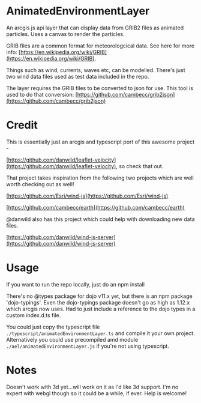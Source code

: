 # AnimatedEnvironmentLayer

An arcgis js api layer that can display data from GRIB2 files as animated particles.
Uses a canvas to render the particles.

GRIB files are a common format for meteorologcical data. See here for more info: [https://en.wikipedia.org/wiki/GRIB](https://en.wikipedia.org/wiki/GRIB). 

Things such as wind, currents, waves etc, can be modelled. There's just two wind data files used as test data included in the repo.

The layer requires the GRIB files to be converted to json for use. This tool is used to do that conversion:
[https://github.com/cambecc/grib2json](https://github.com/cambecc/grib2json)

# Credit
This is essentially just an arcgis and typescript port of this awesome project -

[https://github.com/danwild/leaflet-velocity](https://github.com/danwild/leaflet-velocity), so check that out.

That project takes inspiration from the following two projects which are well worth checking out as well!

[https://github.com/Esri/wind-js](https://github.com/Esri/wind-js)

[https://github.com/cambecc/earth](https://github.com/cambecc/earth)

@danwild also has this project which could help with downloading new data files.

[https://github.com/danwild/wind-js-server](https://github.com/danwild/wind-js-server)

# Usage

If you want to run the repo locally, just do an npm install

There's no @types package for dojo v11.x yet, but there is an npm package 'dojo-typings'. Even the dojo-typings package doesn't go as high as 1.12.x which arcgis now uses. Had to just include a reference to the dojo types in a custom index.d.ts file.

You could just copy the typescript file `./typescript/animatedEnvironmentLayer.ts` and compile it your own project.
Alternatively you could use precompiled amd module `./ael/animatedEnvironmentLayer.js` if you're not using typescript.

# Notes

Doesn't work with 3d yet...will work on it as I'd like 3d support. I'm no expert with webgl though so it could be a while, if ever. Help is welcome!




